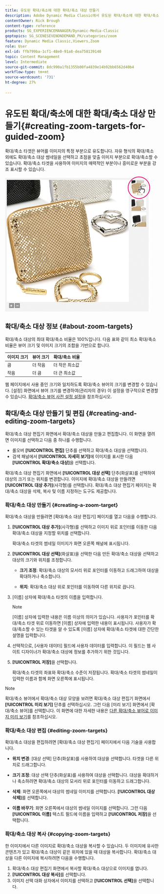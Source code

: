 ```yaml
---
title: 유도된 확대/축소에 대한 확대/축소 대상 만들기
description: Adobe Dynamic Media Classic에서 유도된 확대/축소에 대한 확대/축소 대상을 만드는 방법을 알아봅니다.
contentOwner: Rick Brough
content-type: reference
products: SG_EXPERIENCEMANAGER/Dynamic-Media-Classic
geptopics: SG_SCENESEVENONDEMAND_PK/categories/zoom
feature: Dynamic Media Classic,Viewers,Zoom
role: User
exl-id: ffb799ba-1cf1-48e0-91a8-dea758139140
topic: Content Management
level: Intermediate
source-git-commit: 8dc990a1fb1355b00fa4839e14b92bb6562d40b4
workflow-type: tm+mt
source-wordcount: '731'
ht-degree: 27%

---
```


# 유도된 확대/축소에 대한 확대/축소 대상 만들기{#creating-zoom-targets-for-guided-zoom}

확대/축소 타겟은 뷰어를 이미지의 특정 부분으로 유도합니다. 자유 형식의 확대/축소 외에도 확대/축소 대상 썸네일을 선택하고 초점을 맞출 이미지 부분으로 확대/축소할 수 있습니다. 확대/축소 타겟을 사용하여 이미지의 매력적인 부분이나 흥미로운 부분을 강조 표시할 수 있습니다.

![유도된 확대/축소에 대한 확대/축소 대상 만들기](/help/using/assets/zo_guided_zoom.png)

## 확대/축소 대상 정보 {#about-zoom-targets}

확대/축소 대상의 최대 확대/축소 비율은 100%입니다. 다음 표와 같이 최소 확대/축소 비율은 뷰어 크기 및 이미지 크기의 조합을 기반으로 합니다.

| 이미지 크기 | 뷰어 크기 | 확대/축소 비율 |
| --- | --- | --- |
| 큼 | 더 작음 | 더 작은 최소값 |
| 작음 | 더 큼 | 더 큰 최소값 |

웹 페이지에서 사용 중인 크기와 일치하도록 확대/축소 뷰어의 크기를 변경할 수 있습니다. [설정] 화면에서 뷰어 크기를 변경하여(관리자의 경우) 이 설정을 영구적으로 변경할 수 있습니다. [확대/축소 뷰어 사전 설정 설정](setting-zoom-viewer-presets.md#setting_up_zoom_viewer_presets)을 참조하십시오.

## 확대/축소 대상 만들기 및 편집 {#creating-and-editing-zoom-targets}

확대/축소 대상 편집기 화면에서 확대/축소 대상을 만들고 편집합니다. 이 화면을 열려면 이미지를 선택하고 다음 중 하나를 수행합니다.

* 롤오버 **[!UICONTROL 편집]** 단추를 선택하고 확대/축소 대상을 선택합니다.
* 검색 패널에서 **[!UICONTROL 자세히 보기]**&#x200B;에 이미지를 표시한 다음 **[!UICONTROL 확대/축소 대상]**&#x200B;을 선택합니다.

확대/축소 대상 편집기 화면에서 **[!UICONTROL 대상 선택]** 단추(화살표)를 선택하여 대상의 크기 또는 위치를 변경합니다. 이미지에 확대/축소 대상을 만들려면 **[!UICONTROL 대상 추가]**(사각형)를 선택합니다. 확대/축소 대상 편집기 페이지는 확대/축소 대상을 삭제, 복사 및 이름 지정하는 도구도 제공합니다.

### 확대/축소 대상 만들기 {#creating-a-zoom-target}

확대/축소 대상을 만들려면 [확대/축소 대상 편집기] 페이지를 열고 다음을 수행합니다.

1. **[!UICONTROL 대상 추가]**(사각형)를 선택하고 이미지 위로 포인터를 이동한 다음 확대/축소 대상을 지정할 위치를 선택합니다.

   확대/축소 타겟의 썸네일 이미지가 화면 오른쪽 패널에 표시됩니다.

1. **[!UICONTROL 대상 선택]**(화살표)을 선택한 다음 만든 확대/축소 대상을 선택하고 대상의 크기와 위치를 조정합니다.

   * **크기 조정**: 확대/축소 대상의 모서리 위로 포인터를 이동하고 드래그하여 대상을 확대하거나 축소합니다.

   * **위치**: 확대/축소 대상 위로 포인터를 이동하여 다른 위치로 끕니다.

1. [이름] 상자에 확대/축소 타겟의 이름을 입력합니다.

   >[!NOTE]
   >
   >[이름] 상자에 입력한 내용은 이름 이상의 의미가 있습니다. 사용자가 포인터를 확대/축소 타겟 위로 이동하면 [이름] 상자에 입력한 내용이 표시됩니다. 사용자가 확대/축소할 수 있는 타겟을 알 수 있도록 [이름] 상자에 확대/축소 타겟에 대한 간단한 설명을 입력합니다.

1. 선택적으로, [사용자 데이터] 필드에 사용자 데이터를 입력합니다. 이 필드는 웹 사이트 디자이너가 확대/축소 대상에 정보를 추가하기 위한 것입니다.
1. **[!UICONTROL 저장]**&#x200B;을 선택합니다.

   확대/축소 타겟의 좌표와 확대/축소 수준이 저장됩니다. 확대/축소 타겟의 썸네일이 입력한 이름과 함께 화면 오른쪽에 표시됩니다.

>[!NOTE]
>
>확대/축소 뷰어에서 확대/축소 대상 모양을 보려면 확대/축소 대상 편집기 화면에서 **[!UICONTROL 미리 보기]** 단추를 선택하십시오. 그런 다음 [미리 보기] 화면에서 [확대/축소 뷰어]를 선택합니다. 이 화면에 대한 자세한 내용은 [다른 확대/축소 뷰어로 이미지 미리 보기](previewing-image-assets-different-zoom.md#previewing_image_assets_with_different_zoom_viewers)를 참조하십시오.

### 확대/축소 대상 편집 {#editing-zoom-targets}

확대/축소 대상을 편집하려면 [확대/축소 대상 편집기] 페이지에서 다음 기술을 사용합니다.

* **위치 변경**: [대상 선택] 단추(화살표)를 사용하여 대상을 선택합니다. 타겟을 다른 위치로 드래그합니다.

* **크기 조정**: 대상 선택 단추(화살표)를 사용하여 대상을 선택합니다. 대상을 확대하거나 축소하려면 확대/축소 대상의 모서리 위로 포인터를 이동하고 드래그합니다.

* **삭제**: 화면 오른쪽에서 대상의 썸네일 이미지를 선택합니다. **[!UICONTROL 대상 삭제]**&#x200B;를 선택합니다.

* **이름 바꾸기**: 화면 오른쪽에서 대상의 썸네일 이미지를 선택합니다. 그런 다음 **[!UICONTROL 이름]** 텍스트 필드에 이름을 입력하고 **[!UICONTROL 저장]**&#x200B;을 선택합니다.

### 확대/축소 대상 복사 {#copying-zoom-targets}

한 이미지에서 다른 이미지로 확대/축소 대상을 복사할 수 있습니다. 두 이미지에 유사한 콘텐츠가 있고 확대/축소 대상이 같은 위치에 있을 때 대상을 복사합니다. 확대/축소 대상을 다른 이미지에 복사하려면 다음을 수행합니다.

1. 확대/축소 대상 편집기 화면에서 복사할 확대/축소 대상으로 이미지를 엽니다.
1. **[!UICONTROL 대상 복사]**&#x200B;를 선택합니다.
1. 이미지 선택 대화 상자에서 이미지를 선택하고 **[!UICONTROL 선택]**&#x200B;을 선택합니다.
